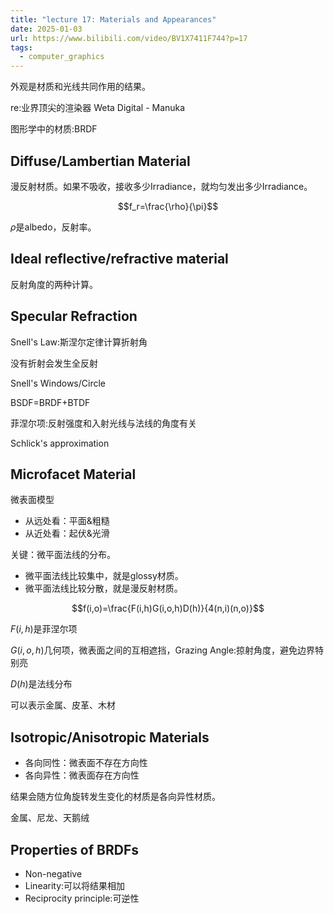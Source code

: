 ```yaml
---
title: "lecture 17: Materials and Appearances"
date: 2025-01-03
url: https://www.bilibili.com/video/BV1X7411F744?p=17
tags:
  - computer_graphics
---
```


外观是材质和光线共同作用的结果。

re:业界顶尖的渲染器 Weta Digital - Manuka

图形学中的材质:BRDF

## Diffuse/Lambertian Material

漫反射材质。如果不吸收，接收多少Irradiance，就均匀发出多少Irradiance。

$$f_r=\frac{\rho}{\pi}$$

$\rho$是albedo，反射率。

## Ideal reflective/refractive material

反射角度的两种计算。

## Specular Refraction

Snell's Law:斯涅尔定律计算折射角

没有折射会发生全反射

Snell's Windows/Circle

BSDF=BRDF+BTDF

菲涅尔项:反射强度和入射光线与法线的角度有关

Schlick's approximation

## Microfacet Material

微表面模型

- 从远处看：平面&粗糙
- 从近处看：起伏&光滑

关键：微平面法线的分布。

- 微平面法线比较集中，就是glossy材质。
- 微平面法线比较分散，就是漫反射材质。

$$f(i,o)=\frac{F(i,h)G(i,o,h)D(h)}{4(n,i)(n,o)}$$

$F(i,h)$是菲涅尔项

$G(i,o,h)$几何项，微表面之间的互相遮挡，Grazing Angle:掠射角度，避免边界特别亮

$D(h)$是法线分布

可以表示金属、皮革、木材

## Isotropic/Anisotropic Materials

- 各向同性：微表面不存在方向性
- 各向异性：微表面存在方向性

结果会随方位角旋转发生变化的材质是各向异性材质。

金属、尼龙、天鹅绒

## Properties of BRDFs

- Non-negative
- Linearity:可以将结果相加
- Reciprocity principle:可逆性
